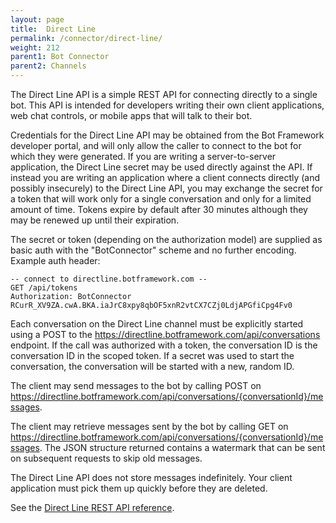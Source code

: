 ```yaml
---
layout: page
title:  Direct Line
permalink: /connector/direct-line/
weight: 212
parent1: Bot Connector
parent2: Channels
---
```



The Direct Line API is a simple REST API for connecting directly to a single bot. This API is intended for developers
writing their own client applications, web chat controls, or mobile apps that will talk to their bot.

Credentials for the Direct Line API may be obtained from the Bot Framework developer portal, and will only allow the
caller to connect to the bot for which they were generated. If you are writing a server-to-server application,
the Direct Line secret may be used directly against the API. If instead you are writing an application where a client
connects directly (and possibly insecurely) to the Direct Line API, you may exchange the secret for a token that will
work only for a single conversation and only for a limited amount of time. Tokens expire by default after 30 minutes
although they may be renewed up until their expiration.

The secret or token (depending on the authorization model) are supplied as basic auth with the "BotConnector" scheme
and no further encoding. Example auth header:

    -- connect to directline.botframework.com --
    GET /api/tokens
    Authorization: BotConnector RCurR_XV9ZA.cwA.BKA.iaJrC8xpy8qbOF5xnR2vtCX7CZj0LdjAPGfiCpg4Fv0

Each conversation on the Direct Line channel must be explicitly started using a POST to the
https://directline.botframework.com/api/conversations endpoint.
If the call was authorized with a token, the conversation ID is the conversation ID in the scoped token. If a
secret was used to start the conversation, the conversation will be started with a new, random ID.

The client may send messages to the bot by calling POST on https://directline.botframework.com/api/conversations/{conversationId}/messages.

The client may retrieve messages sent by the bot by calling GET on https://directline.botframework.com/api/conversations/{conversationId}/messages. The JSON structure
returned contains a watermark that can be sent on subsequent requests to skip old messages.

The Direct Line API does not store messages indefinitely. Your client application must pick them up quickly before
they are deleted.

See the [Direct Line REST API reference](/sdkreference/restapi-directline/).